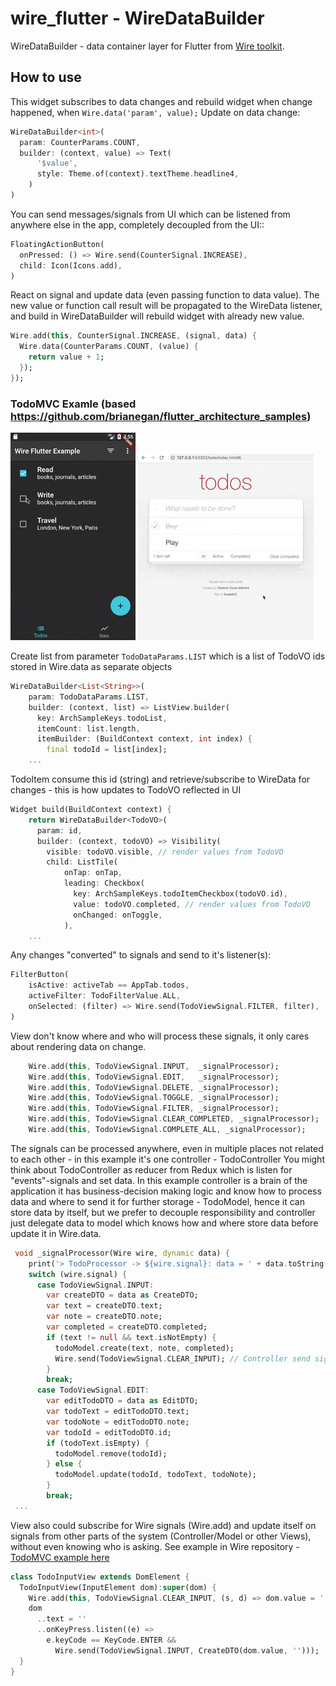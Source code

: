 # wire_flutter - WireDataBuilder

WireDataBuilder - data container layer for Flutter from [Wire toolkit](https://pub.dev/packages/wire).

## How to use
This widget subscribes to data changes and rebuild widget when change happened, when `Wire.data('param', value);`
Update on data change:
```dart
WireDataBuilder<int>(
  param: CounterParams.COUNT,
  builder: (context, value) => Text(
      '$value',
      style: Theme.of(context).textTheme.headline4,
    )
)
```

You can send messages/signals from UI which can be listened from anywhere else in the app, completely decoupled from the UI::
```dart
FloatingActionButton(
  onPressed: () => Wire.send(CounterSignal.INCREASE),
  child: Icon(Icons.add),
)
```

React on signal and update data (even passing function to data value). The new value or function call result will be propagated to the WireData listener, and build in WireDataBuilder will rebuild widget with already new value.
```dart
Wire.add(this, CounterSignal.INCREASE, (signal, data) {
  Wire.data(CounterParams.COUNT, (value) {
    return value + 1;
  });
});
```

### TodoMVC Examle (based https://github.com/brianegan/flutter_architecture_samples)
![TodoMVC Flutter Architecture Samples](assets/wire_flutter_example_todo.gif)
![TodoMVC Web with shared code](https://github.com/wire-toolkit/wire_dart/raw/master/assets/wire_example_todo_web.gif)

Create list from parameter `TodoDataParams.LIST` which is a list of TodoVO ids stored in Wire.data as separate objects
```dart
WireDataBuilder<List<String>>(
    param: TodoDataParams.LIST,
    builder: (context, list) => ListView.builder(
      key: ArchSampleKeys.todoList,
      itemCount: list.length,
      itemBuilder: (BuildContext context, int index) {
        final todoId = list[index];
    ...
```

TodoItem consume this id (string) and retrieve/subscribe to WireData for changes - this is how updates to TodoVO reflected in UI
```dart
Widget build(BuildContext context) {
    return WireDataBuilder<TodoVO>(
      param: id,
      builder: (context, todoVO) => Visibility(
        visible: todoVO.visible, // render values from TodoVO
        child: ListTile(
            onTap: onTap,
            leading: Checkbox(
              key: ArchSampleKeys.todoItemCheckbox(todoVO.id),
              value: todoVO.completed, // render values from TodoVO
              onChanged: onToggle,
            ),
    ...
```

Any changes "converted" to signals and send to it's listener(s):
```dart
FilterButton(
    isActive: activeTab == AppTab.todos,
    activeFilter: TodoFilterValue.ALL,
    onSelected: (filter) => Wire.send(TodoViewSignal.FILTER, filter),
)
```

View don't know where and who will process these signals, it only cares about rendering data on change.
```dart
    Wire.add(this, TodoViewSignal.INPUT,  _signalProcessor);
    Wire.add(this, TodoViewSignal.EDIT,   _signalProcessor);
    Wire.add(this, TodoViewSignal.DELETE, _signalProcessor);
    Wire.add(this, TodoViewSignal.TOGGLE, _signalProcessor);
    Wire.add(this, TodoViewSignal.FILTER, _signalProcessor);
    Wire.add(this, TodoViewSignal.CLEAR_COMPLETED, _signalProcessor);
    Wire.add(this, TodoViewSignal.COMPLETE_ALL, _signalProcessor);
```

The signals can be processed anywhere, even in multiple places not related to each other - in this example it's one controller - TodoController
You might think about TodoController as reducer from Redux which is listen for "events"-signals and set data. In this example controller is a brain of the application it has business-decision making logic and know how to process data and where to send it for further storage - TodoModel, hence it can store data by itself, but we prefer to decouple responsibility and controller just delegate data to model which knows how and where store data before update it in Wire.data.
```dart
 void _signalProcessor(Wire wire, dynamic data) {
    print('> TodoProcessor -> ${wire.signal}: data = ' + data.toString());
    switch (wire.signal) {
      case TodoViewSignal.INPUT:
        var createDTO = data as CreateDTO;
        var text = createDTO.text;
        var note = createDTO.note;
        var completed = createDTO.completed;
        if (text != null && text.isNotEmpty) {
          todoModel.create(text, note, completed);
          Wire.send(TodoViewSignal.CLEAR_INPUT); // Controller send signal to other parts of the system
        }
        break;
      case TodoViewSignal.EDIT:
        var editTodoDTO = data as EditDTO;
        var todoText = editTodoDTO.text;
        var todoNote = editTodoDTO.note;
        var todoId = editTodoDTO.id;
        if (todoText.isEmpty) {
          todoModel.remove(todoId);
        } else {
          todoModel.update(todoId, todoText, todoNote);
        }
        break;
 ...
```

View also could subscribe for Wire signals (Wire.add) and update itself on signals from other parts of the system (Controller/Model or other Views), without even knowing who is asking.
See example in Wire repository - [TodoMVC example here](https://github.com/wire-toolkit/wire_dart/tree/master/example/todo)
```dart
class TodoInputView extends DomElement {
  TodoInputView(InputElement dom):super(dom) {
    Wire.add(this, TodoViewSignal.CLEAR_INPUT, (s, d) => dom.value = '');
    dom
      ..text = ''
      ..onKeyPress.listen((e) =>
        e.keyCode == KeyCode.ENTER &&
          Wire.send(TodoViewSignal.INPUT, CreateDTO(dom.value, '')));
  }
}
```
